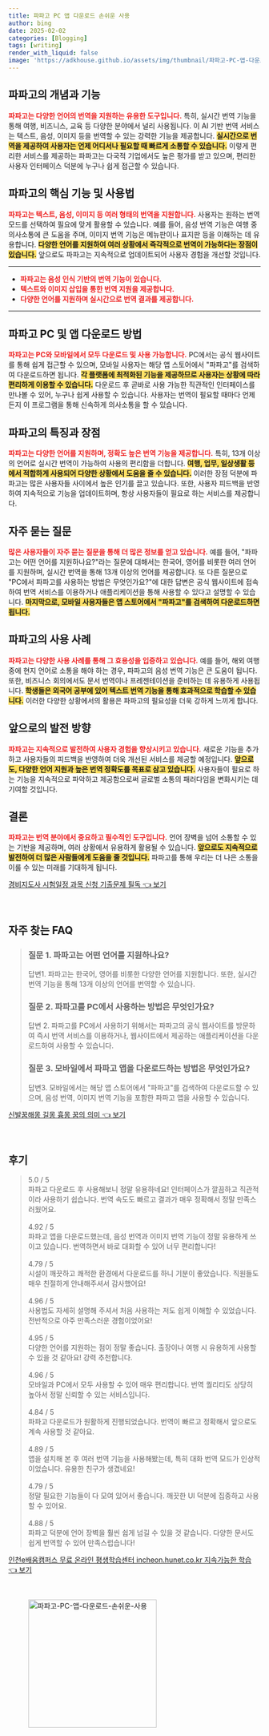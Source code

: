 ```yaml
---
title: 파파고 PC 앱 다운로드 손쉬운 사용
author: bing
date: 2025-02-02
categories: [Blogging]
tags: [writing]
render_with_liquid: false
image: 'https://adkhouse.github.io/assets/img/thumbnail/파파고-PC-앱-다운로드-손쉬운-사용.webp'
---
```



<h2 id='파파고의 개념과 기능'>파파고의 개념과 기능</h2>

<p><b><span style="color: #ee2323;">파파고는 다양한 언어의 번역을 지원하는 유용한 도구입니다.</span></b> 특히, 실시간 번역 기능을 통해 여행, 비즈니스, 교육 등 다양한 분야에서 널리 사용됩니다. 이 AI 기반 번역 서비스는 텍스트, 음성, 이미지 등을 번역할 수 있는 강력한 기능을 제공합니다. <b><span style="background-color: #ffe066;">실시간으로 번역을 제공하여 사용자는 언제 어디서나 필요할 때 빠르게 소통할 수 있습니다.</span></b> 이렇게 편리한 서비스를 제공하는 파파고는 다국적 기업에서도 높은 평가를 받고 있으며, 편리한 사용자 인터페이스 덕분에 누구나 쉽게 접근할 수 있습니다.</p>

<h2 id='파파고의 핵심 기능 및 사용법'>파파고의 핵심 기능 및 사용법</h2>

<p><b><span style="color: #ee2323;">파파고는 텍스트, 음성, 이미지 등 여러 형태의 번역을 지원합니다.</span></b> 사용자는 원하는 번역 모드를 선택하여 필요에 맞게 활용할 수 있습니다. 예를 들어, 음성 번역 기능은 여행 중 의사소통에 큰 도움을 주며, 이미지 번역 기능은 메뉴판이나 표지판 등을 이해하는 데 유용합니다. <b><span style="background-color: #ffe066;">다양한 언어를 지원하여 여러 상황에서 즉각적으로 번역이 가능하다는 장점이 있습니다.</span></b> 앞으로도 파파고는 지속적으로 업데이트되어 사용자 경험을 개선할 것입니다.</p>

<hr />

<ul>
    <li><b><span style="color: #ee2323;">파파고는 음성 인식 기반의 번역 기능이 있습니다.</span></b></li>
    <li><b><span style="color: #ee2323;">텍스트와 이미지 삽입을 통한 번역 지원을 제공합니다.</span></b></li>
    <li><b><span style="color: #ee2323;">다양한 언어를 지원하며 실시간으로 번역 결과를 제공합니다.</span></b></li>
</ul>

<hr />

<h2 id='파파고 PC 및 앱 다운로드 방법'>파파고 PC 및 앱 다운로드 방법</h2>

<p><b><span style="color: #ee2323;">파파고는 PC와 모바일에서 모두 다운로드 및 사용 가능합니다.</span></b> PC에서는 공식 웹사이트를 통해 쉽게 접근할 수 있으며, 모바일 사용자는 해당 앱 스토어에서 "파파고"를 검색하여 다운로드하면 됩니다. <b><span style="background-color: #ffe066;">각 플랫폼에 최적화된 기능을 제공하므로 사용자는 상황에 따라 편리하게 이용할 수 있습니다.</span></b> 다운로드 후 곧바로 사용 가능한 직관적인 인터페이스를 만나볼 수 있어, 누구나 쉽게 사용할 수 있습니다. 사용자는 번역이 필요할 때마다 언제든지 이 프로그램을 통해 신속하게 의사소통을 할 수 있습니다.</p>

<h2 id='파파고의 특징과 장점'>파파고의 특징과 장점</h2>

<p><b><span style="color: #ee2323;">파파고는 다양한 언어를 지원하며, 정확도 높은 번역 기능을 제공합니다.</span></b> 특히, 13개 이상의 언어로 실시간 번역이 가능하여 사용의 편리함을 더합니다. <b><span style="background-color: #ffe066;">여행, 업무, 일상생활 등에서 적합하게 사용되어 다양한 상황에서 도움을 줄 수 있습니다.</span></b> 이러한 장점 덕분에 파파고는 많은 사용자들 사이에서 높은 인기를 끌고 있습니다. 또한, 사용자 피드백을 반영하여 지속적으로 기능을 업데이트하며, 항상 사용자들이 필요로 하는 서비스를 제공합니다.</p>

<h2 id='자주 묻는 질문'>자주 묻는 질문</h2>

<p><b><span style="color: #ee2323;">많은 사용자들이 자주 묻는 질문을 통해 더 많은 정보를 얻고 있습니다.</span></b> 예를 들어, "파파고는 어떤 언어를 지원하나요?"라는 질문에 대해서는 한국어, 영어를 비롯한 여러 언어를 지원하며, 실시간 번역을 통해 13개 이상의 언어를 제공합니다. 또 다른 질문으로 "PC에서 파파고를 사용하는 방법은 무엇인가요?"에 대한 답변은 공식 웹사이트에 접속하여 번역 서비스를 이용하거나 애플리케이션을 통해 사용할 수 있다고 설명할 수 있습니다. <b><span style="background-color: #ffe066;">마지막으로, 모바일 사용자들은 앱 스토어에서 "파파고"를 검색하여 다운로드하면 됩니다.</span></b></p>

<h2 id='파파고의 사용 사례'>파파고의 사용 사례</h2>

<p><b><span style="color: #ee2323;">파파고는 다양한 사용 사례를 통해 그 효용성을 입증하고 있습니다.</span></b> 예를 들어, 해외 여행 중에 현지 언어로 소통을 해야 하는 경우, 파파고의 음성 번역 기능은 큰 도움이 됩니다. 또한, 비즈니스 회의에서도 문서 번역이나 프레젠테이션을 준비하는 데 유용하게 사용됩니다. <b><span style="background-color: #ffe066;">학생들은 외국어 공부에 있어 텍스트 번역 기능을 통해 효과적으로 학습할 수 있습니다.</span></b> 이러한 다양한 상황에서의 활용은 파파고의 필요성을 더욱 강하게 느끼게 합니다.</p>

<h2 id='앞으로의 발전 방향'>앞으로의 발전 방향</h2>

<p><b><span style="color: #ee2323;">파파고는 지속적으로 발전하여 사용자 경험을 향상시키고 있습니다.</span></b> 새로운 기능을 추가하고 사용자들의 피드백을 반영하여 더욱 개선된 서비스를 제공할 예정입니다. <b><span style="background-color: #ffe066;">앞으로도, 다양한 언어 지원과 높은 번역 정확도를 목표로 삼고 있습니다.</span></b> 사용자들이 필요로 하는 기능을 지속적으로 파악하고 제공함으로써 글로벌 소통의 패러다임을 변화시키는 데 기여할 것입니다.</p>

<h2 id='결론'>결론</h2>

<p><b><span style="color: #ee2323;">파파고는 번역 분야에서 중요하고 필수적인 도구입니다.</span></b> 언어 장벽을 넘어 소통할 수 있는 기반을 제공하며, 여러 상황에서 유용하게 활용될 수 있습니다. <b><span style="background-color: #ffe066;">앞으로도 지속적으로 발전하여 더 많은 사람들에게 도움을 줄 것입니다.</span></b> 파파고를 통해 우리는 더 나은 소통을 이룰 수 있는 미래를 기대하게 됩니다.</p>


<p><a class="click-button" title="경비지도사 시험일정 과목 신청 기출문제 필독" href="https://adkhouse.github.io/posts/%EA%B2%BD%EB%B9%84%EC%A7%80%EB%8F%84%EC%82%AC-%EC%8B%9C%ED%97%98%EC%9D%BC%EC%A0%95-%EA%B3%BC%EB%AA%A9-%EC%8B%A0%EC%B2%AD-%EA%B8%B0%EC%B6%9C%EB%AC%B8%EC%A0%9C-%ED%95%84%EB%8F%85/" rel="dofollow">경비지도사 시험일정 과목 신청 기출문제 필독 👈 보기</a></p><br>
<h2 id='자주_찾는_FAQ'>자주 찾는 FAQ</h2>
<div itemscope="" itemtype="https://schema.org/FAQPage"> 
<blockquote> 
<div itemscope="" itemprop="mainEntity" itemtype="https://schema.org/Question"> 
<h3 itemprop="name">질문 1. 파파고는 어떤 언어를 지원하나요?</h3> 
<div itemscope="" itemprop="acceptedAnswer" itemtype="https://schema.org/Answer"> 
<span itemprop="text"> 
<p>답변1. 파파고는 한국어, 영어를 비롯한 다양한 언어를 지원합니다. 또한, 실시간 번역 기능을 통해 13개 이상의 언어를 번역할 수 있습니다.</p> 
</span> 
</div> 
</div> 

<div itemscope="" itemprop="mainEntity" itemtype="https://schema.org/Question"> 
<h3 itemprop="name">질문 2. 파파고를 PC에서 사용하는 방법은 무엇인가요?</h3> 
<div itemscope="" itemprop="acceptedAnswer" itemtype="https://schema.org/Answer"> 
<span itemprop="text"> 
<p>답변 2. 파파고를 PC에서 사용하기 위해서는 파파고의 공식 웹사이트를 방문하여 즉시 번역 서비스를 이용하거나, 웹사이트에서 제공하는 애플리케이션을 다운로드하여 사용할 수 있습니다.</p> 
</span> 
</div> 
</div> 

<div itemscope="" itemprop="mainEntity" itemtype="https://schema.org/Question"> 
<h3 itemprop="name">질문 3. 모바일에서 파파고 앱을 다운로드하는 방법은 무엇인가요?</h3> 
<div itemscope="" itemprop="acceptedAnswer" itemtype="https://schema.org/Answer"> 
<span itemprop="text"> 
<p>답변3. 모바일에서는 해당 앱 스토어에서 "파파고"를 검색하여 다운로드할 수 있으며, 음성 번역, 이미지 번역 기능을 포함한 파파고 앱을 사용할 수 있습니다.</p> 
</span> 
</div> 
</div> 
</blockquote> 
</div>
<p><a class="click-button" title="신발꿈해몽 길몽 흉몽 꿈의 의미" href="https://adkhouse.github.io/posts/%EC%8B%A0%EB%B0%9C%EA%BF%88%ED%95%B4%EB%AA%BD-%EA%B8%B8%EB%AA%BD-%ED%9D%89%EB%AA%BD-%EA%BF%88%EC%9D%98-%EC%9D%98%EB%AF%B8/" rel="dofollow">신발꿈해몽 길몽 흉몽 꿈의 의미 👈 보기</a></p><br>
<h2 id='후기'>후기</h2>
<div itemscope itemtype="https://schema.org/Product">
  <blockquote>
  <div itemprop="review" itemscope itemtype="https://schema.org/Review">
      <div itemprop="reviewRating" itemscope itemtype="https://schema.org/Rating"> <span itemprop="ratingValue">5.0</span> / <span itemprop="bestRating">5</span> </div>
      <span itemprop="reviewBody">파파고 다운로드 후 사용해보니 정말 유용하네요! 인터페이스가 깔끔하고 직관적이라 사용하기 쉽습니다. 번역 속도도 빠르고 결과가 매우 정확해서 정말 만족스러웠어요.</span>
  </div>
  <br>
  <div itemprop="review" itemscope itemtype="https://schema.org/Review">
      <div itemprop="reviewRating" itemscope itemtype="https://schema.org/Rating"> <span itemprop="ratingValue">4.92</span> / <span itemprop="bestRating">5</span> </div>
      <span itemprop="reviewBody">파파고 앱을 다운로드했는데, 음성 번역과 이미지 번역 기능이 정말 유용하게 쓰이고 있습니다. 번역하면서 바로 대화할 수 있어 너무 편리합니다!</span>
  </div>
  <br>
  <div itemprop="review" itemscope itemtype="https://schema.org/Review">
      <div itemprop="reviewRating" itemscope itemtype="https://schema.org/Rating"> <span itemprop="ratingValue">4.79</span> / <span itemprop="bestRating">5</span> </div>
      <span itemprop="reviewBody">시설이 깨끗하고 쾌적한 환경에서 다운로드를 하니 기분이 좋았습니다. 직원들도 매우 친절하게 안내해주셔서 감사했어요!</span>
  </div>
  <br>
  <div itemprop="review" itemscope itemtype="https://schema.org/Review">
      <div itemprop="reviewRating" itemscope itemtype="https://schema.org/Rating"> <span itemprop="ratingValue">4.96</span> / <span itemprop="bestRating">5</span> </div>
      <span itemprop="reviewBody">사용법도 자세히 설명해 주셔서 처음 사용하는 저도 쉽게 이해할 수 있었습니다. 전반적으로 아주 만족스러운 경험이었어요!</span>
  </div>
  <br>
  <div itemprop="review" itemscope itemtype="https://schema.org/Review">
      <div itemprop="reviewRating" itemscope itemtype="https://schema.org/Rating"> <span itemprop="ratingValue">4.95</span> / <span itemprop="bestRating">5</span> </div>
      <span itemprop="reviewBody">다양한 언어를 지원하는 점이 정말 좋습니다. 출장이나 여행 시 유용하게 사용할 수 있을 것 같아요! 강력 추천합니다.</span>
  </div>
  <br>
  <div itemprop="review" itemscope itemtype="https://schema.org/Review">
      <div itemprop="reviewRating" itemscope itemtype="https://schema.org/Rating"> <span itemprop="ratingValue">4.96</span> / <span itemprop="bestRating">5</span> </div>
      <span itemprop="reviewBody">모바일과 PC에서 모두 사용할 수 있어 매우 편리합니다. 번역 퀄리티도 상당히 높아서 정말 신뢰할 수 있는 서비스입니다.</span>
  </div>
  <br>
  <div itemprop="review" itemscope itemtype="https://schema.org/Review">
      <div itemprop="reviewRating" itemscope itemtype="https://schema.org/Rating"> <span itemprop="ratingValue">4.84</span> / <span itemprop="bestRating">5</span> </div>
      <span itemprop="reviewBody">파파고 다운로드가 원활하게 진행되었습니다. 번역이 빠르고 정확해서 앞으로도 계속 사용할 것 같아요.</span>
  </div>
  <br>
  <div itemprop="review" itemscope itemtype="https://schema.org/Review">
      <div itemprop="reviewRating" itemscope itemtype="https://schema.org/Rating"> <span itemprop="ratingValue">4.89</span> / <span itemprop="bestRating">5</span> </div>
      <span itemprop="reviewBody">앱을 설치해 본 후 여러 번역 기능을 사용해봤는데, 특히 대화 번역 모드가 인상적이었습니다. 유용한 친구가 생겼네요!</span>
  </div>
  <br>
  <div itemprop="review" itemscope itemtype="https://schema.org/Review">
      <div itemprop="reviewRating" itemscope itemtype="https://schema.org/Rating"> <span itemprop="ratingValue">4.79</span> / <span itemprop="bestRating">5</span> </div>
      <span itemprop="reviewBody">정말 필요한 기능들이 다 모여 있어서 좋습니다. 깨끗한 UI 덕분에 집중하고 사용할 수 있어요.</span>
  </div>
  <br>
  <div itemprop="review" itemscope itemtype="https://schema.org/Review">
      <div itemprop="reviewRating" itemscope itemtype="https://schema.org/Rating"> <span itemprop="ratingValue">4.88</span> / <span itemprop="bestRating">5</span> </div>
      <span itemprop="reviewBody">파파고 덕분에 언어 장벽을 훨씬 쉽게 넘길 수 있을 것 같습니다. 다양한 문서도 쉽게 번역할 수 있어 만족스럽습니다!</span>
  </div>
  </blockquote>
</div>
<p><a class="click-button" title="인천e배움캠퍼스 무료 온라인 평생학습센터 incheon.hunet.co.kr 지속가능한 학습" href="https://adkhouse.github.io/posts/%EC%9D%B8%EC%B2%9Ce%EB%B0%B0%EC%9B%80%EC%BA%A0%ED%8D%BC%EC%8A%A4-%EB%AC%B4%EB%A3%8C-%EC%98%A8%EB%9D%BC%EC%9D%B8-%ED%8F%89%EC%83%9D%ED%95%99%EC%8A%B5%EC%84%BC%ED%84%B0-incheon.hunet.co.kr-%EC%A7%80%EC%86%8D%EA%B0%80%EB%8A%A5%ED%95%9C-%ED%95%99%EC%8A%B5/" rel="dofollow">인천e배움캠퍼스 무료 온라인 평생학습센터 incheon.hunet.co.kr 지속가능한 학습 👈 보기</a></p><br>
<figure class="image"><img src="https://adkhouse.github.io/assets/img/thumbnail/파파고-PC-앱-다운로드-손쉬운-사용.webp" alt="파파고-PC-앱-다운로드-손쉬운-사용" width="256" height="256"></figure>